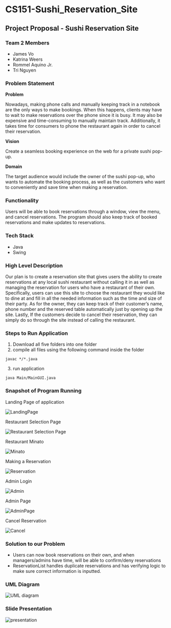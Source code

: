 # CS151-Sushi_Reservation_Site
## Project Proposal - Sushi Reservation Site
### Team 2 Members
* James Vo
* Katrina Weers
* Rommel Aquino Jr.
* Tri Nguyen

### Problem Statement
**Problem**

Nowadays, making phone calls and manually keeping track in a notebook are the only ways to make bookings. When this happens, clients may have to wait to make reservations over the phone since it is busy. It may also be expensive and time-consuming to manually maintain track. Additionally, it takes time for consumers to phone the restaurant again in order to cancel their reservation.

**Vision**

Create a seamless booking experience on the web for a private sushi pop-up. 

**Domain**

The target audience would include the owner of the sushi pop-up, who wants to automate the booking process, as well as the customers who want to conveniently and save time when making a reservation.

### Functionality
Users will be able to book reservations through a window, view the menu, and cancel reservations. The program should also keep track of booked reservations and make updates to reservations.

### Tech Stack
* Java
* Swing

### High Level Description
Our plan is to create a reservation site that gives users the ability to create reservations at any local sushi restaurant without calling it in as well as managing the reservation for users who have a restaurant of their own. Specifically, users can use this site to choose the restaurant they would like to dine at and fill in all the needed information such as the time and size of their party. As for the owner, they can keep track of their customer’s name, phone number and the reserved table automatically just by opening up the site. Lastly, If the customers decide to cancel their reservation, they can simply do so through the site instead of calling the restaurant.

### Steps to Run Application
1. Download all five folders into one folder
2. compile all files using the following command inside the folder 

```
javac */*.java
```
3. run application
```
java Main/MainGUI.java
```

### Snapshot of Program Running
Landing Page of application

![LandingPage](https://github.com/RommelAquinoJr/CS151-Sushi_Reservation_Site/blob/main/Images/1landingpage.png)

Restaurant Selection Page

![Restaurant Selection Page](https://github.com/RommelAquinoJr/CS151-Sushi_Reservation_Site/blob/main/Images/2restaurantgui.png)

Restaurant Minato

![Minato](https://github.com/RommelAquinoJr/CS151-Sushi_Reservation_Site/blob/main/Images/3minato.png)

Making a Reservation

![Reservation](https://github.com/RommelAquinoJr/CS151-Sushi_Reservation_Site/blob/main/Images/4reservation.png)

Admin Login

![Admin](https://github.com/RommelAquinoJr/CS151-Sushi_Reservation_Site/blob/main/Images/5admin.png)

Admin Page

![AdminPage](https://github.com/RommelAquinoJr/CS151-Sushi_Reservation_Site/blob/main/Images/6adminlogin.png)

Cancel Reservation

![Cancel](https://github.com/RommelAquinoJr/CS151-Sushi_Reservation_Site/blob/main/Images/7cancel.png)

### Solution to our Problem
- Users can now book reservations on their own, and when managers/admins have time, will be able to confirm/deny reservations
- ReservationList handles duplicate reservations and has verifying logic to make sure correct information is inputted.

### UML Diagram
![UML diagram](https://github.com/RommelAquinoJr/CS151-Sushi_Reservation_Site/blob/main/Images/UML%20Class%20Diagram%20CS%20151.drawio.png)

### Slide Presentation
![presentation](https://docs.google.com/presentation/d/1HmBB-hWM-fOTwLo8Icp-iOUqQPCk6lmGluz1j3k0Ico/edit?usp=sharing)
